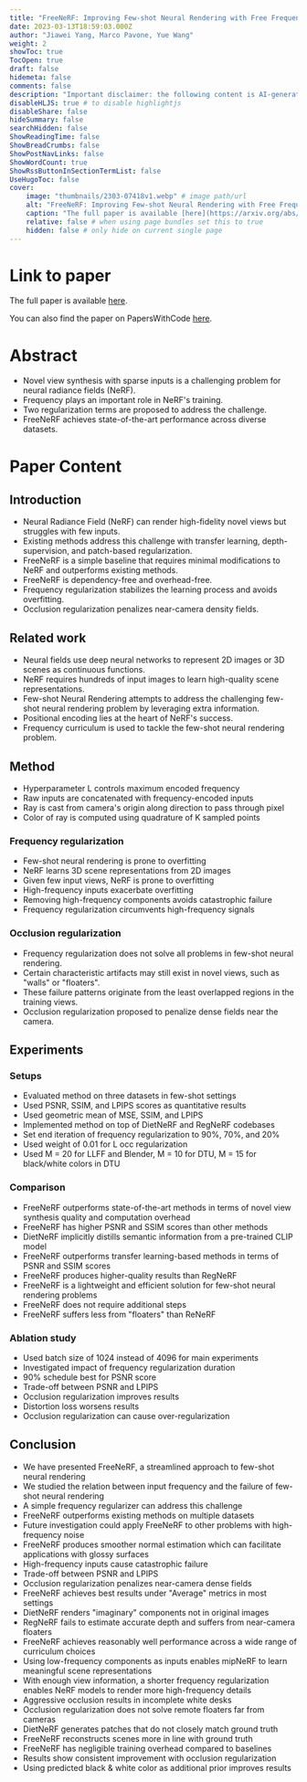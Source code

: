 ```yaml
---
title: "FreeNeRF: Improving Few-shot Neural Rendering with Free Frequency Regularization"
date: 2023-03-13T18:59:03.000Z
author: "Jiawei Yang, Marco Pavone, Yue Wang"
weight: 2
showToc: true
TocOpen: true
draft: false
hidemeta: false
comments: false
description: "Important disclaimer: the following content is AI-generated, please make sure to fact check the presented information by reading the full paper."
disableHLJS: true # to disable highlightjs
disableShare: false
hideSummary: false
searchHidden: false
ShowReadingTime: false
ShowBreadCrumbs: false
ShowPostNavLinks: false
ShowWordCount: true
ShowRssButtonInSectionTermList: false
UseHugoToc: false
cover:
    image: "thumbnails/2303-07418v1.webp" # image path/url
    alt: "FreeNeRF: Improving Few-shot Neural Rendering with Free Frequency Regularization" # alt text
    caption: "The full paper is available [here](https://arxiv.org/abs/2303.07418)." # display caption under cover
    relative: false # when using page bundles set this to true
    hidden: false # only hide on current single page
---
```


# Link to paper
The full paper is available [here](https://arxiv.org/abs/2303.07418).

You can also find the paper on PapersWithCode [here](https://paperswithcode.com/paper/freenerf-improving-few-shot-neural-rendering).

# Abstract
- Novel view synthesis with sparse inputs is a challenging problem for neural radiance fields (NeRF).
- Frequency plays an important role in NeRF's training.
- Two regularization terms are proposed to address the challenge.
- FreeNeRF achieves state-of-the-art performance across diverse datasets.

# Paper Content

## Introduction
- Neural Radiance Field (NeRF) can render high-fidelity novel views but struggles with few inputs.
- Existing methods address this challenge with transfer learning, depth-supervision, and patch-based regularization.
- FreeNeRF is a simple baseline that requires minimal modifications to NeRF and outperforms existing methods.
- FreeNeRF is dependency-free and overhead-free.
- Frequency regularization stabilizes the learning process and avoids overfitting.
- Occlusion regularization penalizes near-camera density fields.

## Related work
- Neural fields use deep neural networks to represent 2D images or 3D scenes as continuous functions.
- NeRF requires hundreds of input images to learn high-quality scene representations.
- Few-shot Neural Rendering attempts to address the challenging few-shot neural rendering problem by leveraging extra information.
- Positional encoding lies at the heart of NeRF's success.
- Frequency curriculum is used to tackle the few-shot neural rendering problem.

## Method
- Hyperparameter L controls maximum encoded frequency
- Raw inputs are concatenated with frequency-encoded inputs
- Ray is cast from camera's origin along direction to pass through pixel
- Color of ray is computed using quadrature of K sampled points

### Frequency regularization
- Few-shot neural rendering is prone to overfitting
- NeRF learns 3D scene representations from 2D images
- Given few input views, NeRF is prone to overfitting
- High-frequency inputs exacerbate overfitting
- Removing high-frequency components avoids catastrophic failure
- Frequency regularization circumvents high-frequency signals

### Occlusion regularization
- Frequency regularization does not solve all problems in few-shot neural rendering.
- Certain characteristic artifacts may still exist in novel views, such as "walls" or "floaters".
- These failure patterns originate from the least overlapped regions in the training views.
- Occlusion regularization proposed to penalize dense fields near the camera.

## Experiments

### Setups
- Evaluated method on three datasets in few-shot settings
- Used PSNR, SSIM, and LPIPS scores as quantitative results
- Used geometric mean of MSE, SSIM, and LPIPS
- Implemented method on top of DietNeRF and RegNeRF codebases
- Set end iteration of frequency regularization to 90%, 70%, and 20%
- Used weight of 0.01 for L occ regularization
- Used M = 20 for LLFF and Blender, M = 10 for DTU, M = 15 for black/white colors in DTU

### Comparison
- FreeNeRF outperforms state-of-the-art methods in terms of novel view synthesis quality and computation overhead
- FreeNeRF has higher PSNR and SSIM scores than other methods
- DietNeRF implicitly distills semantic information from a pre-trained CLIP model
- FreeNeRF outperforms transfer learning-based methods in terms of PSNR and SSIM scores
- FreeNeRF produces higher-quality results than RegNeRF
- FreeNeRF is a lightweight and efficient solution for few-shot neural rendering problems
- FreeNeRF does not require additional steps
- FreeNeRF suffers less from "floaters" than ReNeRF

### Ablation study
- Used batch size of 1024 instead of 4096 for main experiments
- Investigated impact of frequency regularization duration
- 90% schedule best for PSNR score
- Trade-off between PSNR and LPIPS
- Occlusion regularization improves results
- Distortion loss worsens results
- Occlusion regularization can cause over-regularization

## Conclusion
- We have presented FreeNeRF, a streamlined approach to few-shot neural rendering
- We studied the relation between input frequency and the failure of few-shot neural rendering
- A simple frequency regularizer can address this challenge
- FreeNeRF outperforms existing methods on multiple datasets
- Future investigation could apply FreeNeRF to other problems with high-frequency noise
- FreeNeRF produces smoother normal estimation which can facilitate applications with glossy surfaces
- High-frequency inputs cause catastrophic failure
- Trade-off between PSNR and LPIPS
- Occlusion regularization penalizes near-camera dense fields
- FreeNeRF achieves best results under "Average" metrics in most settings
- DietNeRF renders "imaginary" components not in original images
- RegNeRF fails to estimate accurate depth and suffers from near-camera floaters
- FreeNeRF achieves reasonably well performance across a wide range of curriculum choices
- Using low-frequency components as inputs enables mipNeRF to learn meaningful scene representations
- With enough view information, a shorter frequency regularization enables NeRF models to render more high-frequency details
- Aggressive occlusion results in incomplete white desks
- Occlusion regularization does not solve remote floaters far from cameras
- DietNeRF generates patches that do not closely match ground truth
- FreeNeRF reconstructs scenes more in line with ground truth
- FreeNeRF has negligible training overhead compared to baselines
- Results show consistent improvement with occlusion regularization
- Using predicted black & white color as additional prior improves results
